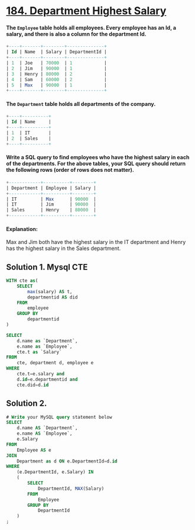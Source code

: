 # [184. Department Highest Salary](https://leetcode.com/problems/department-highest-salary/)

#### The `Employee` table holds all employees. Every employee has an Id, a salary, and there is also a column for the department Id.
```sql
+----+-------+--------+--------------+
| Id | Name  | Salary | DepartmentId |
+----+-------+--------+--------------+
| 1  | Joe   | 70000  | 1            |
| 2  | Jim   | 90000  | 1            |
| 3  | Henry | 80000  | 2            |
| 4  | Sam   | 60000  | 2            |
| 5  | Max   | 90000  | 1            |
+----+-------+--------+--------------+
```
#### The `Department` table holds all departments of the company.

```sql
+----+----------+
| Id | Name     |
+----+----------+
| 1  | IT       |
| 2  | Sales    |
+----+----------+
```

#### Write a SQL query to find employees who have the highest salary in each of the departments. For the above tables, your SQL query should return the following rows (order of rows does not matter).

```sql
+------------+----------+--------+
| Department | Employee | Salary |
+------------+----------+--------+
| IT         | Max      | 90000  |
| IT         | Jim      | 90000  |
| Sales      | Henry    | 80000  |
+------------+----------+--------+
```

#### Explanation: 
Max and Jim both have the highest salary in the IT department and Henry has the highest salary in the Sales department.

## Solution 1. Mysql CTE
```sql
WITH cte as(
    SELECT 
        max(salary) AS t, 
        departmentid AS did
    FROM 
        employee 
    GROUP BY
        departmentid
)

SELECT 
    d.name as `Department`, 
    e.name as `Employee`, 
    cte.t as `Salary`
FROM 
    cte, department d, employee e
WHERE
    cte.t=e.salary and 
    d.id=e.departmentid and 
    cte.did=d.id
```
## Solution 2. 
```sql
# Write your MySQL query statement below
SELECT 
    d.name AS `Department`,
    e.name AS `Employee`,
    e.Salary
FROM 
    Employee AS e
JOIN 
    Department as d ON e.DepartmentId=d.id
WHERE
    (e.DepartmentId, e.Salary) IN 
    (
        SELECT
            DepartmentId, MAX(Salary)
        FROM
            Employee
        GROUP BY
            DepartmentId
    )
;

```